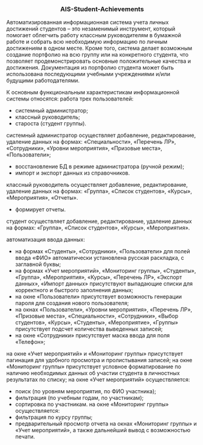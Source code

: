 <h3 align="center">AIS-Student-Achievements</h3>
Автоматизированная информационная система учета личных достижений студентов – это незаменимый инструмент, 
который помогает облегчить работу классным руководителям в бумажной работе и собрать всю необходимую информацию
по личным достижениям в одном месте. Кроме того, система делает возможным создание портфолио на всю группу или
на конкретного студента, что позволяет продемонстрировать основные положительные качества и достижения. 
Документация из портфолио студента может быть использована последующими учебными учреждениями и/или будущими работодателями.

К основным функциональным характеристикам информационной системы относятся:
работа трех пользователей:
- системный администратор;
- классный руководитель;
- староста (студент группы).

системный администратор осуществляет добавление, редактирование, удаление данных на формах: «Специальности», «Перечень ЛР», «Сотрудники», «Уровни мероприятия», «Призовые места», «Пользователи»;
- восстановление БД в режиме администратора (ручной режим);
- импорт и экспорт данных из справочников.

классный руководитель осуществляет добавление, редактирование, удаление данных на формах: «Группа», «Список студентов», «Курсы», «Мероприятия», «Отчеты».
- формирует отчеты.

студент осуществляет добавление, редактирование, удаление данных на формах: «Группа», «Список студентов», «Курсы», «Мероприятия».

автоматизация ввода данных:
- на формах «Студенты», «Сотрудники», «Пользователи» для полей ввода «ФИО» автоматически установлена русская раскладка, с заглавной буквы;
- на формах «Учет мероприятий», «Мониторинг группы», «Студенты», «Группа», «Мероприятия», «Курсы», «Перечень ЛР», «Экспорт данных», «Импорт данных» присутствуют выпадающие списки для корректного и быстрого заполнения данных;
- на окне «Пользователи» присутствует возможность генерации пароля для создания нового пользователя;
- на окнах «Пользователи», «Уровни мероприятия», «Перечень ЛР», «Призовые места», «Специальности», «Сотрудники», «Выбор студентов», «Курсы», «Студенты», «Мероприятие», «Группы» присутствует подсчет количества выведенных записей;
- на окне «Сотрудники» присутствует маска ввода для поля «Телефон»;

на окне «Учет мероприятий» и «Мониторинг группы» присутствует пагинация для удобного просмотра и пролистывания записей;
на окне «Мониторинг группы» присутствует условное форматирование по наличию необходимых данных об участии студента в личностных результатах по списку;
на окне «Учет мероприятий» осуществляется:
- поиск (по уровням мероприятия, по ФИО участника);
- фильтрация (по учебным годам, по участникам);
- сортировка по участникам.
на окне «Мониторинг группы» осуществляется:
- фильтрация по курсу группы;
- предварительный просмотр отчета на окнах «Мониторинг группы» и «Учет мероприятий», а также дальнейший вывод с возможностью печати.
